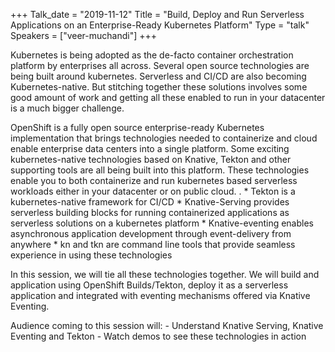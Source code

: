 +++
Talk_date = "2019-11-12"
Title = "Build, Deploy and Run Serverless Applications on an Enterprise-Ready Kubernetes Platform"
Type = "talk"
Speakers = ["veer-muchandi"]
+++

Kubernetes is being adopted as the de-facto container orchestration platform by enterprises all across. Several open source technologies are being built around kubernetes. Serverless and CI/CD are also becoming Kubernetes-native. But stitching together these solutions involves some good amount of work and getting all these enabled to run in your datacenter is a much bigger challenge.

OpenShift is a fully open source enterprise-ready Kubernetes implementation that brings technologies needed to containerize and cloud enable enterprise data centers into a single platform. Some exciting kubernetes-native technologies based on Knative, Tekton and other supporting tools are all being built into this platform. These technologies enable you to both containerize and run kubernetes based serverless workloads either in your datacenter or on public cloud. . * Tekton is a kubernetes-native framework for CI/CD * Knative-Serving provides serverless building blocks for running containerized applications as serverless solutions on a kubernetes platform * Knative-eventing enables asynchronous application development through event-delivery from anywhere * kn and tkn are command line tools that provide seamless experience in using these technologies

In this session, we will tie all these technologies together. We will build and application using OpenShift Builds/Tekton, deploy it as a serverless application and integrated with eventing mechanisms offered via Knative Eventing.

Audience coming to this session will: - Understand Knative Serving, Knative Eventing and Tekton - Watch demos to see these technologies in action